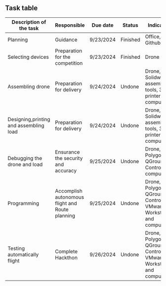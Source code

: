 ## Task table
|        Description of the task       |                  Responsible                  | Due date | Status |                        Indication                                 |
|--------------------------------------|-----------------------------------------------|----------|--------|-------------------------------------------------------------------|
|               Planning               |                    Guidance                   | 9/23/2024|Finished|                       Office, Github                              | 
|          Selecting devices           |        Preparation for the competition        | 9/23/2024|Finished|                            Drone                                  |
|          Assembling drone            |           Preparation for delivery            | 9/24/2024| Undone |  Drone, Solidworks, assembling tools, 3D printer, and computer    | 
|Designing,printing and assembling load|           Preparation for delivery            | 9/24/2024| Undone |   Drone, Solidworks, assembling tools, 3D printer, and computer   | 
|     Debugging the drone and load     |      Ensurance the security and accuracy      | 9/25/2024| Undone |         Drone, Polygon X, QGround Control, and computer           | 
|             Programming              |Accomplish autonomous flight and Route planning| 9/25/2024| Undone |Drone, Polygon X, QGround Control, VMware Workstation, and computer| 
|      Testing automatically flight    |              Complete Hackthon                | 9/26/2024| Undone |Drone, Polygon X, QGround Control, VMware Workstation, and computer| 
